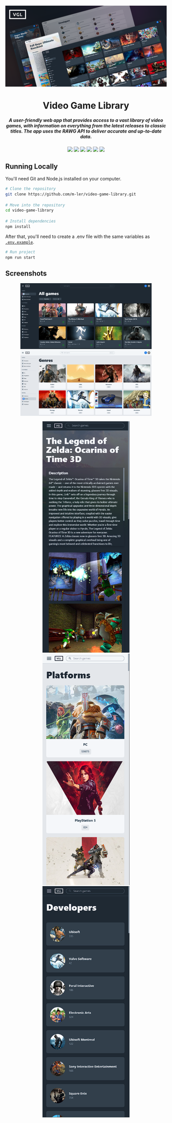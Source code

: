 ![](https://github.com/m-ler/video-game-library/blob/main/.github/assets/vgl-banner.png)

<h1 align="center">
  Video Game Library
</h1>

<h5 align="center">
  A user-friendly web app that provides access to a vast library of video games, with information on everything from the latest releases to classic titles. The app uses   the RAWG API to deliver accurate and up-to-date data.
</h5>



<p align="center">
  <img src="https://img.shields.io/badge/JavaScript-323330?style=for-the-badge&logo=javascript&logoColor=F7DF1E"/>
  <img src="https://img.shields.io/badge/React-20232A?style=for-the-badge&logo=react&logoColor=61DAFB"/>
  <img src="https://img.shields.io/badge/React_Router-CA4245?style=for-the-badge&logo=react-router&logoColor=white"/>
  <img src="https://img.shields.io/badge/Redux-593D88?style=for-the-badge&logo=redux&logoColor=white"/>
  <img src="https://img.shields.io/badge/Tailwind_CSS-38B2AC?style=for-the-badge&logo=tailwind-css&logoColor=white"/>
  <img src="https://img.shields.io/badge/firebase-ffca28?style=for-the-badge&logo=firebase&logoColor=black"/>
</p>

## Running Locally

You'll need Git and Node.js installed on your computer.

```bash
# Clone the repository
git clone https://github.com/m-ler/video-game-library.git

# Move into the repository
cd video-game-library

# Install dependencies
npm install
```

After that, you'll need to create a .env file with the same variables as [`.env.example`](https://github.com/m-ler/video-game-library/blob/main/.env.example).

```bash
# Run project
npm run start
```

## Screenshots

<p align="center">
  <img src=".github/assets/screenshots/1.png" width="410"></img>
  <img src=".github/assets/screenshots/2.png" width="410"></img>
</p>

<p align="center">
  <img src=".github/assets/screenshots/3.png" width="272"></img>
  <img src=".github/assets/screenshots/4.png" width="272"></img>
  <img src=".github/assets/screenshots/5.png" width="272"></img>
</p>



